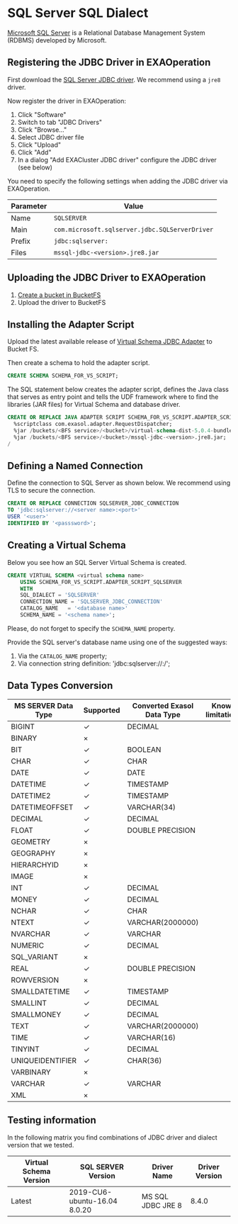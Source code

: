 # SQL Server SQL Dialect

[Microsoft SQL Server](https://www.microsoft.com/en-us/sql-server/sql-server-2017) is a Relational Database Management System (RDBMS) developed by Microsoft. 

## Registering the JDBC Driver in EXAOperation

First download the [SQL Server JDBC driver](https://github.com/microsoft/mssql-jdbc/releases).
We recommend using a `jre8` driver.

Now register the driver in EXAOperation:

1. Click "Software"
1. Switch to tab "JDBC Drivers"
1. Click "Browse..."
1. Select JDBC driver file
1. Click "Upload"
1. Click "Add"
1. In a dialog "Add EXACluster JDBC driver" configure the JDBC driver (see below)

You need to specify the following settings when adding the JDBC driver via EXAOperation.

| Parameter | Value                                               |
|-----------|-----------------------------------------------------|
| Name      | `SQLSERVER`                                         |
| Main      | `com.microsoft.sqlserver.jdbc.SQLServerDriver`      |
| Prefix    | `jdbc:sqlserver:`                                   |
| Files     | `mssql-jdbc-<version>.jre8.jar`                     |

## Uploading the JDBC Driver to EXAOperation

1. [Create a bucket in BucketFS](https://docs.exasol.com/administration/on-premise/bucketfs/create_new_bucket_in_bucketfs_service.htm)
1. Upload the driver to BucketFS

## Installing the Adapter Script

Upload the latest available release of [Virtual Schema JDBC Adapter](https://github.com/exasol/virtual-schemas/releases) to Bucket FS.

Then create a schema to hold the adapter script.

```sql
CREATE SCHEMA SCHEMA_FOR_VS_SCRIPT;
```

The SQL statement below creates the adapter script, defines the Java class that serves as entry point and tells the UDF framework where to find the libraries (JAR files) for Virtual Schema and database driver.

```sql
CREATE OR REPLACE JAVA ADAPTER SCRIPT SCHEMA_FOR_VS_SCRIPT.ADAPTER_SCRIPT_SQLSERVER AS
  %scriptclass com.exasol.adapter.RequestDispatcher;
  %jar /buckets/<BFS service>/<bucket>/virtual-schema-dist-5.0.4-bundle-4.0.3.jar;
  %jar /buckets/<BFS service>/<bucket>/mssql-jdbc-<version>.jre8.jar;
/
```

## Defining a Named Connection

Define the connection to SQL Server as shown below. We recommend using TLS to secure the connection.

```sql
CREATE OR REPLACE CONNECTION SQLSERVER_JDBC_CONNECTION
TO 'jdbc:sqlserver://<server name>:<port>'
USER '<user>'
IDENTIFIED BY '<passsword>';
```

## Creating a Virtual Schema

Below you see how an SQL Server Virtual Schema is created.

```sql
CREATE VIRTUAL SCHEMA <virtual schema name>
    USING SCHEMA_FOR_VS_SCRIPT.ADAPTER_SCRIPT_SQLSERVER
    WITH
    SQL_DIALECT = 'SQLSERVER'
    CONNECTION_NAME = 'SQLSERVER_JDBC_CONNECTION'
    CATALOG_NAME   = '<database name>'
    SCHEMA_NAME = '<schema name>';
```


Please, do not forget to specify the `SCHEMA_NAME` property.

Provide the SQL server's database name using one of the suggested ways:
1. Via the `CATALOG_NAME` property;
1. Via connection string definition: 'jdbc:sqlserver://<server name>:<port>/<database name>';

## Data Types Conversion

MS SERVER Data Type | Supported | Converted Exasol Data Type| Known limitations
--------------------|-----------|---------------------------|-------------------
BIGINT              |  ✓        | DECIMAL                   | 
BINARY              |  ×        |                           | 
BIT                 |  ✓        | BOOLEAN                   | 
CHAR                |  ✓        | CHAR                      | 
DATE                |  ✓        | DATE                      | 
DATETIME            |  ✓        | TIMESTAMP                 | 
DATETIME2           |  ✓        | TIMESTAMP                 | 
DATETIMEOFFSET      |  ✓        | VARCHAR(34)               | 
DECIMAL             |  ✓        | DECIMAL                   |  
FLOAT               |  ✓        | DOUBLE PRECISION          |  
GEOMETRY            |  ×        |                           | 
GEOGRAPHY           |  ×        |                           | 
HIERARCHYID         |  ×        |                           | 
IMAGE               |  ×        |                           | 
INT                 |  ✓        | DECIMAL                   | 
MONEY               |  ✓        | DECIMAL                   | 
NCHAR               |  ✓        | CHAR                      | 
NTEXT               |  ✓        | VARCHAR(2000000)          | 
NVARCHAR            |  ✓        | VARCHAR                   | 
NUMERIC             |  ✓        | DECIMAL                   | 
SQL_VARIANT         |  ×        |                           | 
REAL                |  ✓        | DOUBLE PRECISION          | 
ROWVERSION          |  ×        |                           | 
SMALLDATETIME       |  ✓        | TIMESTAMP                 | 
SMALLINT            |  ✓        | DECIMAL                   | 
SMALLMONEY          |  ✓        | DECIMAL                   | 
TEXT                |  ✓        | VARCHAR(2000000)          | 
TIME                |  ✓        | VARCHAR(16)               |  
TINYINT             |  ✓        | DECIMAL                   | 
UNIQUEIDENTIFIER    |  ✓        | CHAR(36)                  | 
VARBINARY           |  ×        |                           | 
VARCHAR             |  ✓        | VARCHAR                   | 
XML                 |  ×        |                           | 

## Testing information

In the following matrix you find combinations of JDBC driver and dialect version that we tested.

| Virtual Schema Version | SQL SERVER Version           | Driver Name       | Driver Version |
|------------------------|------------------------------|-------------------|----------------|
| Latest                 | 2019-CU6-ubuntu-16.04 8.0.20 | MS SQL JDBC JRE 8 | 8.4.0          |